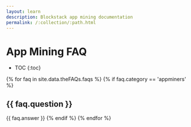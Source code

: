 ```yaml
---
layout: learn
description: Blockstack app mining documentation
permalink: /:collection/:path.html
---
```

# App Mining FAQ

* TOC
{:toc}

{% for faq in site.data.theFAQs.faqs %}
   {% if faq.category == 'appminers' %}
## {{ faq.question }}
{{ faq.answer }}
  {% endif %}
{% endfor %}

